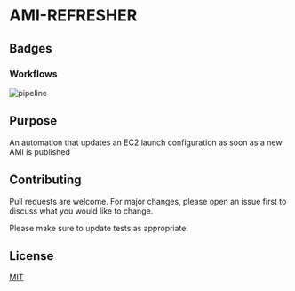 # AMI-REFRESHER

## Badges

### Workflows

![pipeline](https://github.com/melvyndekort/lmgateway/actions/workflows/pipeline.yml/badge.svg)

## Purpose

An automation that updates an EC2 launch configuration as soon as a new AMI is published

## Contributing

Pull requests are welcome. For major changes, please open an issue first to discuss what you would like to change.

Please make sure to update tests as appropriate.

## License

[MIT](https://choosealicense.com/licenses/mit/)
